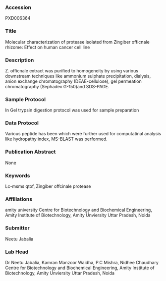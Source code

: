 ### Accession
PXD006364

### Title
Molecular characterization of protease isolated from Zingiber officnale rhizome: Effect on human cancer cell line

### Description
Z. officnale extract was purified to homogeneity by using various downstream techniques like ammonium sulphate precipitation, dialysis, anion exchange chromatography (DEAE-cellulose), gel permeation chromatography (Sephadex G-150)and SDS-PAGE.

### Sample Protocol
In Gel trypsin digestion protocol was used for sample preparation

### Data Protocol
Various peptide has been which were further used for computatinal analysis like hydropathy index, MS-BLAST was performed.

### Publication Abstract
None

### Keywords
Lc-msms qtof, Zingiber offcinale protease

### Affiliations
amity university
Centre for Biotechnology and Biochemical Engineering, Amity Institute of Biotechnology, Amity Unviersity Uttar Pradesh, Noida

### Submitter
Neetu  Jabalia

### Lab Head
Dr Neetu Jabalia, Kamran Manzoor Waidha, P.C Mishra, Nidhee Chaudhary
Centre for Biotechnology and Biochemical Engineering, Amity Institute of Biotechnology, Amity Unviersity Uttar Pradesh, Noida


